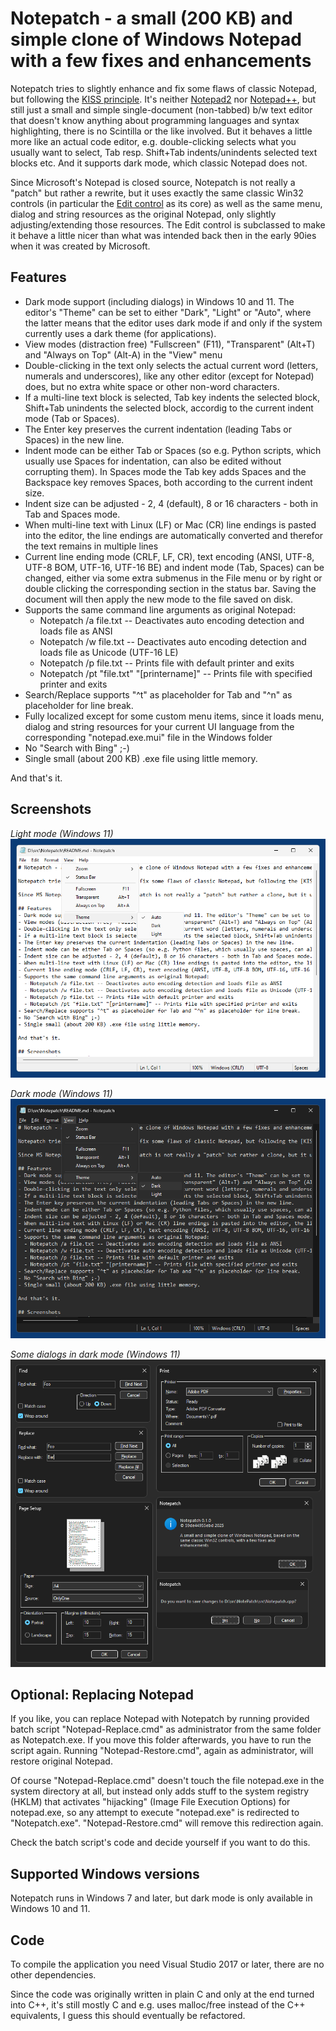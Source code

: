 # Notepatch - a small (200 KB) and simple clone of Windows Notepad with a few fixes and enhancements

Notepatch tries to slightly enhance and fix some flaws of classic Notepad, but following the [KISS principle](https://en.wikipedia.org/wiki/KISS_principle). It's neither [Notepad2](https://github.com/ProgerXP/Notepad2e) nor [Notepad++](https://github.com/notepad-plus-plus/notepad-plus-plus), but still just a small and simple single-document (non-tabbed) b/w text editor that doesn't know anything about programming languages and syntax highlighting, there is no Scintilla or the like involved. But it behaves a little more like an actual code editor, e.g. double-clicking selects what you usually want to select, Tab resp. Shift+Tab indents/unindents selected text blocks etc. And it supports dark mode, which classic Notepad does not.

Since Microsoft's Notepad is closed source, Notepatch is not really a "patch" but rather a rewrite, but it uses exactly the same classic Win32 controls (in particular the [Edit control](https://learn.microsoft.com/en-us/windows/win32/controls/edit-controls) as its core) as well as the same menu, dialog and string resources as the original Notepad, only slightly adjusting/extending those resources. The Edit control is subclassed to make it behave a little nicer than what was intended back then in the early 90ies when it was created by Microsoft.

## Features

- Dark mode support (including dialogs) in Windows 10 and 11. The editor's "Theme" can be set to either "Dark", "Light" or "Auto", where the latter means that the editor uses dark mode if and only if the system currently uses a dark theme (for applications).
- View modes (distraction free) "Fullscreen" (F11), "Transparent" (Alt+T) and "Always on Top" (Alt-A) in the "View" menu
- Double-clicking in the text only selects the actual current word (letters, numerals and underscores), like any other editor (except for Notepad) does, but no extra white space or other non-word characters.
- If a multi-line text block is selected, Tab key indents the selected block, Shift+Tab unindents the selected block, accordig to the current indent mode (Tab or Spaces).
- The Enter key preserves the current indentation (leading Tabs or Spaces) in the new line.
- Indent mode can be either Tab or Spaces (so e.g. Python scripts, which usually use Spaces for indentation, can also be edited without corrupting them). In Spaces mode the Tab key adds Spaces and the Backspace key removes Spaces, both according to the current indent size.
- Indent size can be adjusted - 2, 4 (default), 8 or 16 characters - both in Tab and Spaces mode.
- When multi-line text with Linux (LF) or Mac (CR) line endings is pasted into the editor, the line endings are automatically converted and therefor the text remains in multiple lines
- Current line ending mode (CRLF, LF, CR), text encoding (ANSI, UTF-8, UTF-8 BOM, UTF-16, UTF-16 BE) and indent mode (Tab, Spaces) can be changed, either via some extra submenus in the File menu or by right or double clicking the corresponding section in the status bar. Saving the document will then apply the new mode to the file saved on disk.
- Supports the same command line arguments as original Notepad:
  - Notepatch /a file.txt -- Deactivates auto encoding detection and loads file as ANSI
  - Notepatch /w file.txt -- Deactivates auto encoding detection and loads file as Unicode (UTF-16 LE)
  - Notepatch /p file.txt -- Prints file with default printer and exits
  - Notepatch /pt "file.txt" "[printername]" -- Prints file with specified printer and exits
- Search/Replace supports "^t" as placeholder for Tab and "^n" as placeholder for line break.
- Fully localized except for some custom menu items, since it loads menu, dialog and string resources for your current UI language from the corresponding "notepad.exe.mui" file in the Windows folder
- No "Search with Bing" ;-)
- Single small (about 200 KB) .exe file using little memory.

And that's it.

## Screenshots

*Light mode (Windows 11)*  
![Dialogs in dark mode](screenshots/notepatch-light.png)

*Dark mode (Windows 11)*  
![Dialogs in dark mode](screenshots/notepatch-dark.png)

*Some dialogs in dark mode (Windows 11)*  
![Some dialogs in dark mode](screenshots/notepatch-dark-dialogs.png)

## Optional: Replacing Notepad

If you like, you can replace Notepad with Notepatch by running provided batch script "Notepad-Replace.cmd" as administrator from the same folder as Notepatch.exe. If you move this folder afterwards, you have to run the script again. Running "Notepad-Restore.cmd", again as administrator, will restore original Notepad.

Of course "Notepad-Replace.cmd" doesn't touch the file notepad.exe in the system directory at all, but instead only adds stuff to the system registry (HKLM) that activates "hijacking" (Image File Execution Options) for notepad.exe, so any attempt to execute "notepad.exe" is redirected to "Notepatch.exe". "Notepad-Restore.cmd" will remove this redirection again.

Check the batch script's code and decide yourself if you want to do this.

## Supported Windows versions

Notepatch runs in Windows 7 and later, but dark mode is only available in Windows 10 and 11.

## Code

To compile the application you need Visual Studio 2017 or later, there are no other dependencies.

Since the code was originally written in plain C and only at the end turned into C++, it's still mostly C and e.g. uses malloc/free instead of the C++ equivalents, I guess this should eventually be refactored.
